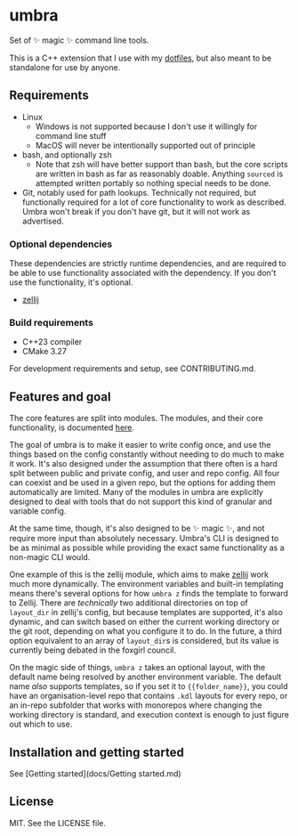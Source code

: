 # umbra

Set of ✨ magic ✨ command line tools.

This is a C++ extension that I use with my [dotfiles](https://github.com/LunarWatcher/dotfiles/), but also meant to be standalone for use by anyone.

## Requirements

* Linux
    * Windows is not supported because I don't use it willingly for command line stuff
    * MacOS will never be intentionally supported out of principle
* bash, and optionally zsh
    * Note that zsh will have better support than bash, but the core scripts are written in bash as far as reasonably doable. Anything `sourced` is attempted written portably so nothing special needs to be done.
* Git, notably used for path lookups. Technically not required, but functionally required for a lot of core functionality to work as described. Umbra won't break if you don't have git, but it will not work as advertised.

### Optional dependencies

These dependencies are strictly runtime dependencies, and are required to be able to use functionality associated with the dependency. If you don't use the functionality, it's optional.

* [zellij](https://github.com/zellij-org/zellij)

### Build requirements

* C++23 compiler
* CMake 3.27

For development requirements and setup, see CONTRIBUTING.md.

## Features and goal

The core features are split into modules. The modules, and their core functionality, is documented [here](https://github.com/LunarWatcher/umbra/blob/master/docs/Modules.md).

The goal of umbra is to make it easier to write config once, and use the things based on the config constantly without needing to do much to make it work. It's also designed under the assumption that there often is a hard split between public and private config, and user and repo config. All four can coexist and be used in a given repo, but the options for adding them automatically are limited. Many of the modules in umbra are explicitly designed to deal with tools that do not support this kind of granular and variable config.

At the same time, though, it's also designed to be ✨ magic ✨, and not require more input than absolutely necessary. Umbra's CLI is designed to be as minimal as possible while providing the exact same functionality as a non-magic CLI would. 

One example of this is the zellij module, which aims to make [zellij](https://github.com/zellij-org/zellij) work much more dynamically. The environment variables and built-in templating means there's several options for how `umbra z` finds the template to forward to Zellij. There are _technically_ two additional directories on top of `layout_dir` in zellij's config, but because templates are supported, it's also dynamic, and can switch based on either the current working directory or the git root, depending on what you configure it to do. In the future, a third option equivalent to an array of `layout_dir`s is considered, but its value is currently being debated in the foxgirl council.

On the magic side of things, `umbra z` takes an optional layout, with the default name being resolved by another environment variable. The default name _also_ supports templates, so if you set it to `{{folder_name}}`, you could have an organisation-level repo that contains `.kdl` layouts for every repo, or an in-repo subfolder that works with monorepos where changing the working directory is standard, and execution context is enough to just figure out which to use. 

## Installation and getting started

See [Getting started](docs/Getting started.md)

## License

MIT. See the LICENSE file.
